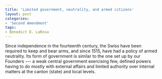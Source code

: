 ```yaml
---
title: 'Limited government, neutrality, and armed citizens'
layout: post
categories:
- 'Second Amendment'
tags:
- Benedict D. LaRosa
---
```


Since independence in the fourteenth century, the Swiss have been required to keep and bear arms, and since 1515, have had a policy of armed neutrality. Its form of government is similar to the one set up by our Founders --- a weak central government exercising few, defined powers having to do mostly with external affairs and limited authority over internal matters at the canton (state) and local levels.